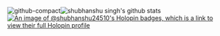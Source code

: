 ![github-compact](https://github.com/shubhanshu24510/shubhanshu24510/assets/100926922/245ab288-613a-4a13-94f8-4b686ff7b9c9)![shubhanshu singh's github stats](https://github-readme-stats.vercel.app/api?username=shubhanshu24510&show_icons=true&theme=merko)
[![An image of @shubhanshu24510's Holopin badges, which is a link to view their full Holopin profile](https://holopin.me/shubhanshu24510)](https://holopin.io/@shubhanshu24510)

